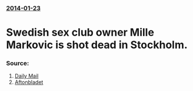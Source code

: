 ### [2014-01-23](/news/2014/01/23/index.md)

# Swedish sex club owner Mille Markovic is shot dead in Stockholm. 




### Source:

1. [Daily Mail](http://www.dailymail.co.uk/news/article-2545247/Swedish-gangster-claimed-photos-king-compromising-sexual-situations-dead-four-bullet-wounds-head.html)
2. [Aftonbladet](http://www.aftonbladet.se/nyheter/article18229071.ab)
